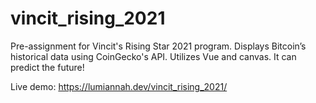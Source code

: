 # vincit_rising_2021
Pre-assignment for Vincit's Rising Star 2021 program. Displays Bitcoin’s historical data using CoinGecko's API. Utilizes Vue and canvas. It can predict the future!

Live demo:
https://lumiannah.dev/vincit_rising_2021/
